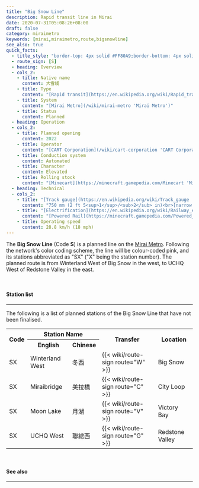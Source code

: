 ```yaml
---
title: "Big Snow Line"
description: Rapid transit line in Mirai
date: 2020-07-31T05:08:26+08:00
draft: false
category: miraimetro
keywords: [mirai,miraimetro,route,bigsnowline]
see_also: true
quick_facts:
  - title_style: "border-top: 4px solid #FF80A9;border-bottom: 4px solid #FF80A9;padding:2px 0;"
  - route_sign: [S]
  - heading: Overview
  - cols_2:
    - title: Native name
      content: 大雪綫
    - title: Type
      content: "[Rapid transit](https://en.wikipedia.org/wiki/Rapid_transit 'Rapid transit')"
    - title: System
      content: "[Mirai Metro](/wiki/mirai-metro 'Mirai Metro')"
    - title: Status
      content: Planned
  - heading: Operation
  - cols_2:
    - title: Planned opening
      content: 2022
    - title: Operator
      content: "[CART Corporation](/wiki/cart-corporation 'CART Corporation')"
    - title: Conduction system
      content: Automated
    - title: Character
      content: Elevated
    - title: Rolling stock
      content: "[Minecart](https://minecraft.gamepedia.com/Minecart 'Minecart')<br>(Pink [Concrete](https://minecraft.gamepedia.com/Concrete 'Concrete'))"
  - heading: Technical
  - cols_2:
    - title: "[Track gauge](https://en.wikipedia.org/wiki/Track_gauge 'Track gauge')"
      content: "750 mm (2 ft ​5<sup>1</sup>/<sub>2</sub> in)<br>[narrow gauge](https://en.wikipedia.org/wiki/Narrow-gauge_railway 'Narrow-gauge railway')"
    - title: "[Electrification](https://en.wikipedia.org/wiki/Railway_electrification_system 'Railway electrification system')"
      content: "[Powered Rail](https://minecraft.gamepedia.com/Powered_Rail 'Powered Rail')"
    - title: Operating speed
      content: 28.8 km/h (18 mph)
---
```


The **Big Snow Line** (Code **S**) is a planned line on the [Mirai Metro](/wiki/mirai-metro "Mirai Metro"). Following the network's color coding scheme, the line will be colour-coded pink, and its stations abbreviated as "SX" ("X" being the station number). The planned route is from Winterland West of Big Snow in the west, to UCHQ West of Redstone Valley in the east.

<br>

#### Station list

---

The following is a list of planned stations of the Big Snow Line that have not been finalised.

<div class="table-responsive">
  <table class="table table-sm table-bordered table-700 text-center">
    <tr class="thead-light">
      <th rowspan="2" class="align-middle">Code</th>
      <th colspan="2">Station Name</th>
      <th rowspan="2" class="align-middle">Transfer</th>
      <th rowspan="2" class="align-middle">Location</th>
    </tr>
    <tr class="thead-light">
      <th>English</th>
      <th>Chinese</th>
    </tr>
    <tr>
      <td>
        <span class="station-code station-code-sm station-code-sl rounded-circle"><span class="invisible">SX</span></span>
      </td>
      <td>Winterland West</td>
      <td>冬西</td>
      <td>
        {{< wiki/route-sign route="W" >}}
      </td>
      <td>Big Snow</td>
    </tr>
    <tr>
      <td>
        <span class="station-code station-code-sm station-code-sl rounded-circle"><span class="invisible">SX</span></span>
      </td>
      <td>Miraibridge</td>
      <td>美拉橋</td>
      <td>
        {{< wiki/route-sign route="C" >}}
      </td>
      <td>City Loop</td>
    </tr>
    <tr>
      <td>
        <span class="station-code station-code-sm station-code-sl rounded-circle"><span class="invisible">SX</span></span>
      </td>
      <td>Moon Lake</td>
      <td>月湖</td>
      <td>
        {{< wiki/route-sign route="V" >}}
      </td>
      <td>Victory Bay</td>
    </tr>
    <tr>
      <td>
        <span class="station-code station-code-sm station-code-sl rounded-circle"><span class="invisible">SX</span></span>
      </td>
      <td>UCHQ West</td>
      <td>聯總西</td>
      <td>
        {{< wiki/route-sign route="G" >}}
      </td>
      <td>Redstone Valley</td>
    </tr>
  </table>
</div>

<br>

#### See also

---